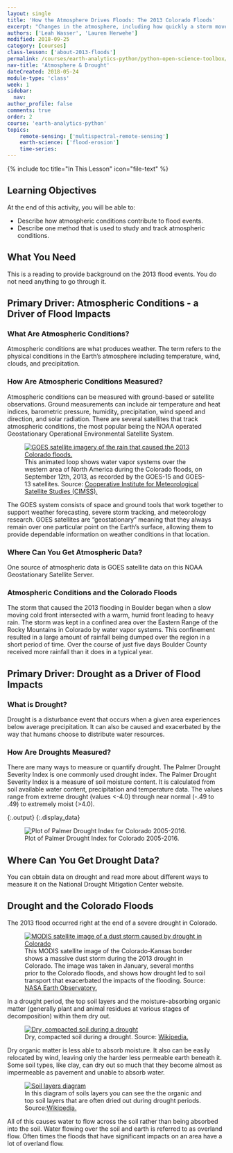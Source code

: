 ```yaml
---
layout: single
title: 'How the Atmosphere Drives Floods: The 2013 Colorado Floods'
excerpt: "Changes in the atmosphere, including how quickly a storm moves can impact the severity of a flood. Learn more about how atmospheric conditions impact flood events."
authors: ['Leah Wasser', 'Lauren Herwehe']
modified: 2018-09-25
category: [courses]
class-lesson: ['about-2013-floods']
permalink: /courses/earth-analytics-python/python-open-science-toolbox/how-atmospheric-conditions-and-drought-impact-floods/
nav-title: 'Atmosphere & Drought'
dateCreated: 2018-05-24
module-type: 'class'
week: 1
sidebar:
  nav:
author_profile: false
comments: true
order: 2
course: 'earth-analytics-python' 
topics: 
    remote-sensing: ['multispectral-remote-sensing']
    earth-science: ['flood-erosion']
    time-series:  
---
```

{% include toc title="In This Lesson" icon="file-text" %}



<div class='notice--success' markdown="1">

## <i class="fa fa-graduation-cap" aria-hidden="true"></i> Learning Objectives
At the end of this activity, you will be able to:

* Describe how atmospheric conditions contribute to flood events.
* Describe one method that is used to study and track atmospheric conditions.

## <i class="fa fa-check-square-o fa-2" aria-hidden="true"></i> What You Need

This is a reading to provide background on the 2013 flood events. You do not need anything to go through it. 

</div>


## Primary Driver: Atmospheric Conditions - a Driver of Flood Impacts

### What Are Atmospheric Conditions?
Atmospheric conditions are what produces weather. The term refers to the physical conditions in the Earth’s atmosphere including temperature, wind, clouds, and precipitation.

### How Are Atmospheric Conditions Measured?

Atmospheric conditions can be measured with ground-based or satellite observations. Ground measurements can include air temperature and heat indices, barometric pressure, humidity, precipitation, wind speed and direction, and solar radiation. There are several satellites that track atmospheric conditions, the most popular being the NOAA operated Geostationary Operational Environmental Satellite System.

<figure>
 <a href="{{ site.url }}/images/courses/earth-analytics/science/colorado-floods/goes-satellite-data-colorado-floods.jpg">
 <img src="{{ site.url }}/images/courses/earth-analytics/science/colorado-floods/goes-satellite-data-colorado-floods.jpg" alt = "GOES satellite imagery of the rain that caused the 2013 Colorado floods."></a>
 <figcaption>This animated loop shows water vapor systems over the western area of North America during the Colorado floods, on September 12th, 2013, as recorded by the GOES-15 and GOES-13 satellites. Source: <a href="http://cimss.ssec.wisc.edu/goes/blog/archives/13876" target="_blank">Cooperative Institute for Meteorological Satellite Studies (CIMSS).</a>
 </figcaption>
</figure>


The GOES system consists of space and ground tools that work together to support weather forecasting, severe storm tracking, and meteorology research. GOES satellites are “geostationary” meaning that they always remain over one particular point on the Earth’s surface, allowing them to provide dependable information on weather conditions in that location.

### Where Can You Get Atmospheric Data?

One source of atmospheric data is GOES satellite data on this NOAA Geostationary Satellite Server.

### Atmospheric Conditions and the Colorado Floods
The storm that caused the 2013 flooding  in Boulder began when a slow moving cold front intersected with a warm, humid front leading to heavy rain. The storm was kept in a confined area over the Eastern Range of the Rocky Mountains in Colorado by water vapor systems. This confinement resulted in a large amount of rainfall being dumped over the region in a short period of time. Over the course of just five days Boulder County received more rainfall than it does in a typical year.

## Primary Driver: Drought as a Driver of Flood Impacts

### What is Drought?
Drought is a disturbance event that occurs when a given area experiences below average precipitation. It can also be caused and exacerbated by the way that humans choose to distribute water resources.

### How Are Droughts Measured?

There are many ways to measure or quantify drought. The Palmer Drought Severity Index is one commonly used drought index. The Palmer Drought Severity Index is a measure of soil moisture content. It is calculated from soil available water content, precipitation and temperature data. The values range from extreme drought (values <-4.0) through near normal (-.49 to .49) to extremely moist (>4.0). 


{:.output}
{:.display_data}

<figure>

<img src = "{{ site.url }}//images/courses/earth-analytics-python/01-science-toolbox/intro-2013-floods/2018-02-05-coflood-02-flood-drivers_2_0.png" alt = "Plot of Palmer Drought Index for Colorado 2005-2016.">
<figcaption>Plot of Palmer Drought Index for Colorado 2005-2016.</figcaption>

</figure>




## Where Can You Get Drought Data?

You can obtain data on drought and read more about different ways to measure it on the National Drought Mitigation Center website.

## Drought and the Colorado Floods

The 2013 flood occurred right at the end of a severe drought in Colorado.


<figure>
 <a href="{{ site.url }}/images/courses/earth-analytics/science/colorado-floods/drought-dust-storm-colorado-floods.jpg">
 <img src="{{ site.url }}/images/courses/earth-analytics/science/colorado-floods/drought-dust-storm-colorado-floods.jpg" alt = "MODIS satellite image of a dust storm caused by drought in Colorado"></a>
 <figcaption>This MODIS satellite image of the Colorado-Kansas border shows a massive dust storm during the 2013 drought in Colorado. The image was taken in January, several months prior to the Colorado floods, and shows how drought led to soil transport that exacerbated the impacts of the flooding. Source: <a href="https://earthobservatory.nasa.gov/IOTD/view.php?id=80164" target="_blank">NASA Earth Observatory.</a>
 </figcaption>
</figure>


In a drought period, the top soil layers and the moisture-absorbing organic matter (generally plant and animal residues at various stages of decomposition) within them dry out. 

<figure>
 <a href="{{ site.url }}/images/courses/earth-analytics/science/colorado-floods/drought-soil-colorado-floods.jpg">
 <img src="{{ site.url }}/images/courses/earth-analytics/science/colorado-floods/drought-soil-colorado-floods.jpg" alt = "Dry, compacted soil during a drought "></a>
 <figcaption>Dry, compacted soil during a drought. Source: <a href="https://commons.wikimedia.org/wiki/File:CSIRO_ScienceImage_607_Effects_of_Drought_on_the_Soil.jpg" target="_blank">Wikipedia.</a>
 </figcaption>
</figure>


Dry organic matter is less able to absorb moisture. It also can be easily relocated by wind, leaving only the harder less permeable earth beneath it. Some soil types, like clay, can dry out so much that they become almost as impermeable as pavement and unable to absorb water. 

<figure>
 <a href="{{ site.url }}/images/courses/earth-analytics/science/colorado-floods/soil-layers-colorado-floods.jpg">
 <img src="{{ site.url }}/images/courses/earth-analytics/science/colorado-floods/soil-layers-colorado-floods.jpg" alt = "Soil layers diagram"></a>
 <figcaption>In this diagram of soils layers you can see the the organic and top soil layers that are often dried out during drought periods. Source:<a href="https://commons.wikimedia.org/wiki/File:Soil_Layers.jpg" target="_blank">Wikipedia.</a>
 </figcaption>
</figure>


All of this causes water to flow across the soil rather than being absorbed into the soil. Water flowing over the soil and earth is referred to as overland flow. Often times the floods that have significant impacts on an area have a lot of overland flow.
